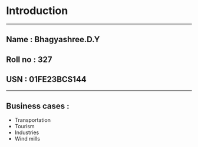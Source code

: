 # Introduction


---


## Name : Bhagyashree.D.Y
## Roll no : 327
## USN : 01FE23BCS144

---

## Business cases :
- Transportation
- Tourism
- Industries
- Wind mills
